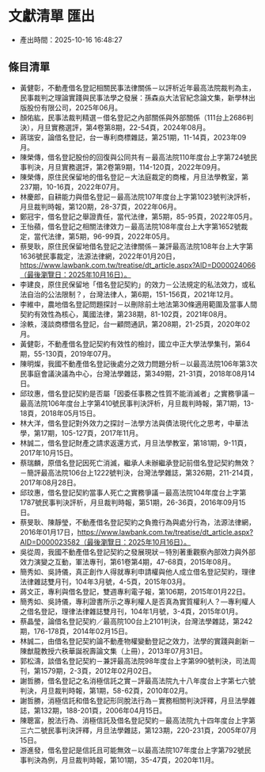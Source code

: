 # 文獻清單 匯出
- 產出時間：2025-10-16 16:48:27

## 條目清單

- 黃健彰，不動產借名登記相關民事法律關係－以評析近年最高法院裁判為主，民事裁判之理論實踐與民事法學之發展：孫森焱大法官紀念論文集，新學林出版股份有限公司，2025年06月。
- 顏佑紘，民事法裁判精選－借名登記之內部關係與外部關係（111台上2686判決），月旦實務選評，第4卷第8期，22-54頁，2024年08月。
- 蔣瑞安，論借名登記，台一專利商標雜誌，第251期，11-14頁，2023年09月。
- 陳榮傳，借名登記股份的回復與公同共有－最高法院110年度台上字第724號民事判決，月旦實務選評，第2卷第9期，114-120頁，2022年09月。
- 陳榮傳，原住民保留地的借名登記－大法庭裁定的商榷，月旦法學教室，第237期，10-16頁，2022年07月。
- 林慶郎，自耕能力與借名登記－最高法院107年度台上字第1023號判決評析，月旦裁判時報，第120期，28-37頁，2022年06月。
- 鄭冠宇，借名登記之舉證責任，當代法律，第5期，85-95頁，2022年05月。
- 王怡蘋，借名登記之相關法律效力－最高法院108年度台上大字第1652號裁定，當代法律，第5期，96-99頁，2022年05月。
- 蔡旻耿，原住民保留地借名登記之法律關係－兼評最高法院108年台上大字第1636號民事裁定，法源法律網，2022年01月20日，https://www.lawbank.com.tw/treatise/dt_article.aspx?AID=D000024066（最後瀏覽日：2025年10月16日）。
- 李建良，原住民保留地「借名登記契約」的效力－公法規定的私法效力，或私法自治的公法限制？，台灣法律人，第6期，151-156頁，2021年12月。
- 李維中，農地借名登記問題探討－以刪除前土地法第30條適用範圍及當事人間契約有效性為核心，萬國法律，第238期，81-102頁，2021年08月。
- 涂軼，淺談商標借名登記，台一顧問通訊，第208期，21-25頁，2020年02月。
- 黃健彰，不動產借名登記契約有效性的檢討，國立中正大學法學集刊，第64期，55-130頁，2019年07月。
- 陳明燦，我國不動產借名登記後處分之效力問題分析－以最高法院106年第3次民事庭會議決議為中心，台灣法學雜誌，第349期，21-31頁，2018年08月14日。
- 邱玟惠，借名登記契約是否屬「因委任事務之性質不能消滅者」之實務爭議－最高法院106年度台上字第410號民事判決評析，月旦裁判時報，第71期，13-18頁，2018年05月15日。
- 林大洋，借名登記對外效力之探討－法學方法與債法現代化之思考，中華法學，第17期，105-127頁，2017年11月。
- 林誠二，借名登記財產之請求返還方式，月旦法學教室，第181期，9-11頁，2017年10月15日。
- 蔡瑞麟，原借名登記因死亡消滅，繼承人未辦繼承登記前借名登記契約無效？－簡評最高法院106台上1222號判決，台灣法學雜誌，第326期，211-214頁，2017年08月28日。
- 邱玟惠，借名登記契約當事人死亡之實務爭議－最高法院104年度台上字第1787號民事判決評析，月旦裁判時報，第51期，26-36頁，2016年09月15日。
- 蔡旻耿、陳靜瑩，不動產借名登記契約之負擔行為與處分行為，法源法律網，2016年01月17日，https://www.lawbank.com.tw/treatise/dt_article.aspx?AID=D000023582（最後瀏覽日：2025年10月16日）。
- 吳從周，我國不動產借名登記契約之發展現狀－特別著重觀察內部效力與外部效力演變之互動，軍法專刊，第61卷第4期，47-68頁，2015年08月。
- 簡秀如、吳詩儀，真正創作人得就專利申請權與他人成立借名登記契約，理律法律雜誌雙月刊，104年3月號，4-5頁，2015年03月。
- 蔣文正，專利與借名登記，雙週專利電子報，第106期，2015年01月22日。
- 簡秀如、吳詩儀，專利證書所示之專利權人是否真為實質權利人？—專利權人之借名登記，理律法律雜誌雙月刊，104年1月號，3-4頁，2015年01月。
- 蔡晶瑩，論借名登記契約／最高院100台上2101判決，台灣法學雜誌，第242期，176-178頁，2014年02月15日。
- 林誠二，由借名登記契約論不動產物權變動登記之效力，法學的實踐與創新－陳猷龍教授六秩華誕祝壽論文集（上冊），2013年07月31日。
- 郭松濤，談借名登記契約－兼評最高法院98年度台上字第990號判決，司法周刊，第1579期，2-3頁，2012年02月02日。
- 謝哲勝，借名登記之名消極信託之實－評最高法院九十八年度台上字第七六號判決，月旦裁判時報，第1期，58-62頁，2010年02月。
- 謝哲勝，消極信託和借名登記形同脫法行為－實務相關判決評釋，月旦法學雜誌，第132期，188-201頁，2006年04月15日。
- 陳聰富，脫法行為、消極信託及借名登記契約－最高法院九十四年度台上字第三六二號民事判決評釋，月旦法學雜誌，第123期，220-231頁，2005年07月15日。
- 游進發，借名登記是信託且可能無效－以最高法院107年度台上字第792號民事判決為例，月旦裁判時報，第101期，35-47頁，2020年11月。